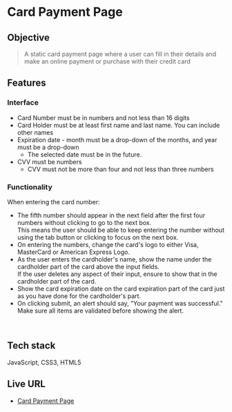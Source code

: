 # Card Payment Page

## Objective
> A static card payment page where a user can fill in their details and make an online payment or purchase with their credit card

## Features 
### Interface
- Card Number must be in numbers and not less than 16 digits
- Card Holder must be at least first name and last name. You can include other names
- Expiration date - month must be a drop-down of the months, and year must be a drop-down
  - The selected date must be in the future.
- CVV must be numbers
  - CVV must not be more than four and not less than three numbers

### Functionality 

When entering the card number: <br />
- The fifth number should appear in the next field after the first four numbers without clicking to go to the next box. <br />
This means the user should be able to keep entering the number without using the tab button or clicking to focus on the next box. <br />
- On entering the numbers, change the card's logo to either Visa, MasterCard or American Express Logo. 
- As the user enters the cardholder's name, show the name under the cardholder part of the card above the input fields. <br />
If the user deletes any aspect of their input, ensure to show that in the cardholder part of the card.
- Show the card expiration date on the card expiration part of the card just as you have done for the cardholder's part. 
- On clicking submit, an alert should say, "Your payment was successful." Make sure all items are validated before showing the alert.
<br />

## Tech stack
JavaScript, CSS3, HTML5

## Live URL
- [Card Payment Page](0laolu.github.io/payment-card-page/)
